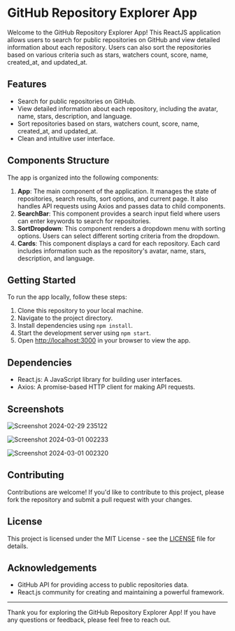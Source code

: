 # GitHub Repository Explorer App

Welcome to the GitHub Repository Explorer App! This ReactJS application allows users to search for public repositories on GitHub and view detailed information about each repository. Users can also sort the repositories based on various criteria such as stars, watchers count, score, name, created_at, and updated_at.

## Features

- Search for public repositories on GitHub.
- View detailed information about each repository, including the avatar, name, stars, description, and language.
- Sort repositories based on stars, watchers count, score, name, created_at, and updated_at.
- Clean and intuitive user interface.

## Components Structure

The app is organized into the following components:

1. **App**: The main component of the application. It manages the state of repositories, search results, sort options, and current page. It also handles API requests using Axios and passes data to child components.
2. **SearchBar**: This component provides a search input field where users can enter keywords to search for repositories.
3. **SortDropdown**: This component renders a dropdown menu with sorting options. Users can select different sorting criteria from the dropdown.
4. **Cards**: This component displays a card for each repository. Each card includes information such as the repository's avatar, name, stars, description, and language.

## Getting Started

To run the app locally, follow these steps:

1. Clone this repository to your local machine.
2. Navigate to the project directory.
3. Install dependencies using `npm install`.
4. Start the development server using `npm start`.
5. Open [http://localhost:3000](http://localhost:3000) in your browser to view the app.

## Dependencies

- React.js: A JavaScript library for building user interfaces.
- Axios: A promise-based HTTP client for making API requests.

## Screenshots
![Screenshot 2024-02-29 235122](https://github.com/thatcher-choice/github-repo-explorer/assets/67758316/3c14dec7-bef1-4b89-ab4e-e257dddbc2a8)

![Screenshot 2024-03-01 002233](https://github.com/thatcher-choice/github-repo-explorer/assets/67758316/7062bd69-757a-4578-8a03-1b6440cf18a9)

![Screenshot 2024-03-01 002320](https://github.com/thatcher-choice/github-repo-explorer/assets/67758316/05abea8e-fa03-4333-a7f0-13e59b4332ed)



## Contributing

Contributions are welcome! If you'd like to contribute to this project, please fork the repository and submit a pull request with your changes.

## License

This project is licensed under the MIT License - see the [LICENSE](LICENSE) file for details.

## Acknowledgements

- GitHub API for providing access to public repositories data.
- React.js community for creating and maintaining a powerful framework.

---

Thank you for exploring the GitHub Repository Explorer App! If you have any questions or feedback, please feel free to reach out.
